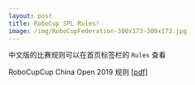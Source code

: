 ```yaml
---
layout: post
title: RoboCup SPL Rules!
image: /img/RoboCupFederation-300x173-300x173.jpg
---
```


中文版的比赛规则可以在首页标签栏的 `Rules` 查看

RoboCupCup China Open 2019 规则 [[pdf]](../file/Rules/RoboCup_SPL_Rules.pdf)
